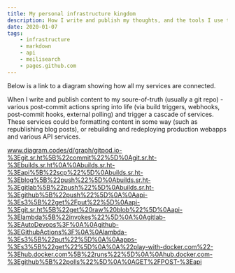 ```yaml
---
title: My personal infrastructure kingdom
description: How I write and publish my thoughts, and the tools I use to do it
date: 2020-01-07
tags:
    - infrastructure
    - markdown
    - api
    - meilisearch
    - pages.github.com
---
```


Below is a link to a diagram showing how all my services are connected.

When I write and publish content to my soure-of-truth (usually a git repo) - various post-commit actions spring into life (via build triggers, webhooks, post-commit hooks, external polling) and trigger a cascade of services. These services could be formatting content in some way (such as republishing blog posts), or rebuilding and redeploying production webapps and various API services.

www.diagram.codes/d/graph/gitpod.io-%3Egit.sr.ht%5B%22commit%22%5D%0Agit.sr.ht-%3Ebuilds.sr.ht%0A%0Abuilds.sr.ht-%3Eapi%5B%22scp%22%5D%0Abuilds.sr.ht-%3Eblog%5B%22push%22%5D%0Abuilds.sr.ht-%3Egitlab%5B%22push%22%5D%0Abuilds.sr.ht-%3Egithub%5B%22push%22%5D%0A%0Aapi-%3Es3%5B%22get%2Fput%22%5D%0Aapi-%3Egit.sr.ht%5B%22get%20raw%20blob%22%5D%0Aapi-%3Elambda%5B%22invokes%22%5D%0A%0Agitlab-%3EAutoDevops%3F%0A%0Agithub-%3EGithubActions%3F%0A%0Alambda-%3Es3%5B%22put%22%5D%0A%0Aapps-%3Es3%5B%22get%22%5D%0A%0A%22play-with-docker.com%22-%3Ehub.docker.com%5B%22runs%22%5D%0A%0Ahub.docker.com-%3Egithub%5B%22polls%22%5D%0A%0AGET%2FPOST-%3Eapi